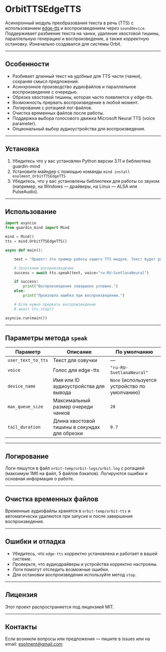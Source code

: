 # OrbitTTSEdgeTTS

Асинхронный модуль преобразования текста в речь (TTS) с использованием [edge-tts](https://github.com/ranyelh/edge-tts) и воспроизведением через `sounddevice`.  
Поддерживает разбиение текста на чанки, удаление хвостовой тишины, параллельную генерацию и воспроизведение, а также корректную остановку. Изначально создавался для системы Orbit.

---

## Особенности

- Разбивает длинный текст на удобные для TTS части (чанки), сохраняя смысл предложений.
- Асинхронное производство аудиофайлов и параллельное воспроизведение с очередью.
- Обрезка хвостовой тишины, которая часто появляется у edge-tts.
- Возможность прервать воспроизведение в любой момент.
- Логирование с ротацией лог-файлов.
- Очистка временных файлов после работы.
- Поддержка выбора голосового движка Microsoft Neural TTS (voice parameter).
- Опциональный выбор аудиоустройства для воспроизведения.

---

## Установка

1. Убедитесь что у вас установлен Python версии 3.11 и библиотека guardin-mind
2. Установите майндер с помощью команды ```mind install esolment_OrbitTTSEdgeTTS```
3. Убедитесь, что у вас установлены библиотеки для работы со звуком (например, на Windows — драйверы, на Linux — ALSA или PulseAudio).
---

## Использование

```python
import asyncio
from guardin_mind import Mind

mind = Mind()
tts = mind.OrbitTTSEdgeTTS()

async def main():

    text = "Привет! Это пример работы нашего TTS модуля. Текст будет разбит на части и воспроизведён."

    # Запускаем воспроизведение
    success = await tts.speak(text, voice="ru-RU-SvetlanaNeural")

    if success:
        print("Воспроизведение завершено успешно.")
    else:
        print("Произошла ошибка при воспроизведении.")

    # Если нужно прервать воспроизведение
    # await tts.stop()

asyncio.run(main())
```

---

## Параметры метода `speak`

| Параметр           | Описание                                      | По умолчанию                                  |
| ------------------ | --------------------------------------------- | --------------------------------------------- |
| `user_text_to_tts` | Текст для озвучки                             | —                                             |
| `voice`            | Голос для edge-tts                            | `"ru-RU-SvetlanaNeural"`                      |
| `device_name`      | Имя или ID аудиоустройства для вывода         | `None` (используется устройство по умолчанию) |
| `max_queue_size`   | Максимальный размер очереди чанков            | `20`                                          |
| `tail_duration`    | Длина хвостовой тишины в секундах для обрезки | `0.7`                                         |

---

## Логирование

Логи пишутся в файл `orbit-temp/orbit-logs/orbit.log` с ротацией (максимум 1Мб на файл, 5 файлов бэкапов).
Логируются ошибки и основная информация о работе.

---

## Очистка временных файлов

Временные аудиофайлы хранятся в `orbit-temp/orbit-tts` и автоматически удаляются при запуске и после завершения воспроизведения.

---

## Ошибки и отладка

* Убедитесь, что `edge-tts` корректно установлена и работает в вашей системе.
* Проверьте, что аудиодрайверы и устройства корректно настроены.
* Логи помогут отследить возможные ошибки.
* Для остановки воспроизведения используйте метод `stop`.

---

## Лицензия

Этот проект распространяется под лицензией MIT.

---

## Контакты

Если возникли вопросы или предложения — пишите в issues или на email: [esolment@gmail.com](mailto:esolment@gmail.com)